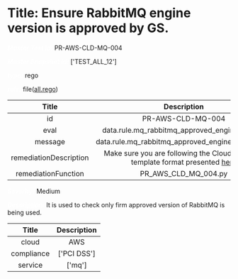 



# Title: Ensure RabbitMQ engine version is approved by GS.


***<font color="white">Master Test Id:</font>*** PR-AWS-CLD-MQ-004

***<font color="white">Master Snapshot Id:</font>*** ['TEST_ALL_12']

***<font color="white">type:</font>*** rego

***<font color="white">rule:</font>*** file([all.rego])  
  
  
  
  

|Title|Description|
| :---: | :---: |
|id|PR-AWS-CLD-MQ-004|
|eval|data.rule.mq_rabbitmq_approved_engine_version|
|message|data.rule.mq_rabbitmq_approved_engine_version_err|
|remediationDescription|Make sure you are following the Cloudformation template format presented <a href='https://boto3.amazonaws.com/v1/documentation/api/latest/reference/services/mq.html#MQ.Client.describe_broker' target='_blank'>here</a>|
|remediationFunction|PR_AWS_CLD_MQ_004.py|


***<font color="white">Severity:</font>*** Medium

***<font color="white">Description:</font>*** It is used to check only firm approved version of RabbitMQ is being used.  
  
  

|Title|Description|
| :---: | :---: |
|cloud|AWS|
|compliance|['PCI DSS']|
|service|['mq']|



[all.rego]: https://github.com/prancer-io/prancer-compliance-test/tree/master/aws/cloud/all.rego
